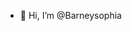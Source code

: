 - 👋 Hi, I’m @Barneysophia


<!---
Barneysophia/Barneysophia is a ✨ special ✨ repository because its `README.md` (this file) appears on your GitHub profile.
You can click the Preview link to take a look at your changes.
--->
